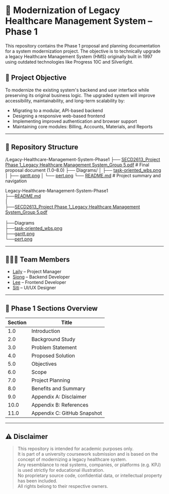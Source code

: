 # 🏥 Modernization of Legacy Healthcare Management System – Phase 1

This repository contains the Phase 1 proposal and planning documentation for a system modernization project. The objective is to technically upgrade a legacy Healthcare Management System (HMS) originally built in 1997 using outdated technologies like Progress 10C and Silverlight.

## 🎯 Project Objective

To modernize the existing system's backend and user interface while preserving its original business logic. The upgraded system will improve accessibility, maintainability, and long-term scalability by:

- Migrating to a modular, API-based backend
- Designing a responsive web-based frontend
- Implementing improved authentication and browser support
- Maintaining core modules: Billing, Accounts, Materials, and Reports

---

## 📁 Repository Structure

/Legacy-Healthcare-Management-System-Phase1
├── [SECD2613_Project Phase 1_Legacy Healthcare Management System_Group 5.pdf](https://github.com/Siong010/Group5_Project1_SAD_20242025/blob/main/SECD2613_Project%20Phase%201_Legacy%20Healthcare%20Management%20System_Group%205.pdf)               # Final proposal document (1.0–8.0)
├── Diagrams/
│   ├── [task-oriented_wbs.png](https://github.com/Siong010/Group5_Project1_SAD_20242025/blob/main/task-oriented_wbs.png)
│   ├── [gantt.png](./diagrams/gantt.png)
│   └── [pert.png](./diagrams/pert.png)
└── [README.md](https://github.com/Siong010/Group5_Project1_SAD_20242025/blob/main/README.md)                                                                              # Project summary and navigation

Legacy-Healthcare-Management-System-Phase1<br/>
├──[README.md](https://github.com/Siong010/Group5_Project1_SAD_20242025/blob/main/README.md)<br/>
│<br/>
├──[SECD2613_Project Phase 1_Legacy Healthcare Management System_Group 5.pdf](https://github.com/Siong010/Group5_Project1_SAD_20242025/blob/main/SECD2613_Project%20Phase%201_Legacy%20Healthcare%20Management%20System_Group%205.pdf)<br/><br/>
    ├──Diagrams<br/>
    ├──[task-oriented_wbs.png](https://github.com/Siong010/Group5_Project1_SAD_20242025/blob/main/task-oriented_wbs.png)<br/>
    ├──[gantt.png](./diagrams/gantt.png)<br/>
    └──[pert.png](./diagrams/pert.png)<br/>

---

## 🧑‍🤝‍🧑 Team Members

- [Laily](https://github.com/lailies82) – Project Manager  
- [Siong](https://github.com/Siong010) – Backend Developer  
- [Lee](https://github.com/ryussiyu) – Frontend Developer  
- [Siti](https://github.com/smadakhir) – UI/UX Designer

---

## 🧾 Phase 1 Sections Overview

| Section | Title                          |
|---------|--------------------------------|
| 1.0     | Introduction                   |
| 2.0     | Background Study               |
| 3.0     | Problem Statement              |
| 4.0     | Proposed Solution              |
| 5.0     | Objectives                     |
| 6.0     | Scope                          |
| 7.0     | Project Planning               |
| 8.0     | Benefits and Summary           |
| 9.0     | Appendix A: Disclaimer         |
| 10.0    | Appendix B: References         |
| 11.0    | Appendix C: GitHub Snapshot    |

---

## ⚠️ Disclaimer

> This repository is intended for academic purposes only.  
> It is part of a university coursework submission and is based on the concept of modernizing a legacy healthcare system.  
> Any resemblance to real systems, companies, or platforms (e.g. KPJ) is used strictly for educational illustration.  
> No proprietary source code, confidential data, or intellectual property has been included.  
> All rights belong to their respective owners.
